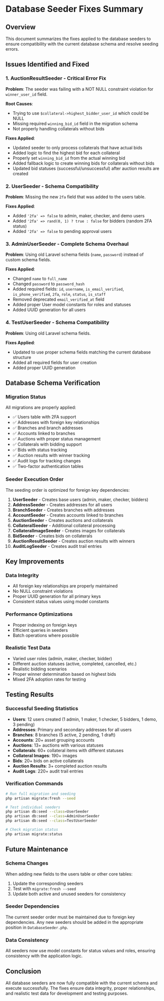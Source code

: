 # Database Seeder Fixes Summary

## Overview
This document summarizes the fixes applied to the database seeders to ensure compatibility with the current database schema and resolve seeding errors.

## Issues Identified and Fixed

### 1. AuctionResultSeeder - Critical Error Fix
**Problem**: The seeder was failing with a NOT NULL constraint violation for `winner_user_id` field.

**Root Causes**:
- Trying to use `$collateral->highest_bidder_user_id` which could be NULL
- Missing required `winning_bid_id` field in the migration schema
- Not properly handling collaterals without bids

**Fixes Applied**:
- Updated seeder to only process collaterals that have actual bids
- Added logic to find the highest bid for each collateral
- Properly set `winning_bid_id` from the actual winning bid
- Added fallback logic to create winning bids for collaterals without bids
- Updated bid statuses (successful/unsuccessful) after auction results are created

### 2. UserSeeder - Schema Compatibility
**Problem**: Missing the new `2fa` field that was added to the users table.

**Fixes Applied**:
- Added `'2fa' => false` to admin, maker, checker, and demo users
- Added `'2fa' => rand(0, 1) ? true : false` for bidders (random 2FA status)
- Added `'2fa' => false` to pending approval users

### 3. AdminUserSeeder - Complete Schema Overhaul
**Problem**: Using old Laravel schema fields (`name`, `password`) instead of custom schema fields.

**Fixes Applied**:
- Changed `name` to `full_name`
- Changed `password` to `password_hash`
- Added required fields: `id`, `username`, `is_email_verified`, `is_phone_verified`, `2fa`, `role`, `status`, `is_staff`
- Removed deprecated `email_verified_at` field
- Added proper User model constants for roles and statuses
- Added UUID generation for all users

### 4. TestUserSeeder - Schema Compatibility
**Problem**: Using old Laravel schema fields.

**Fixes Applied**:
- Updated to use proper schema fields matching the current database structure
- Added all required fields for user creation
- Added proper UUID generation

## Database Schema Verification

### Migration Status
All migrations are properly applied:
- ✅ Users table with 2FA support
- ✅ Addresses with foreign key relationships
- ✅ Branches and branch addresses
- ✅ Accounts linked to branches
- ✅ Auctions with proper status management
- ✅ Collaterals with bidding support
- ✅ Bids with status tracking
- ✅ Auction results with winner tracking
- ✅ Audit logs for tracking changes
- ✅ Two-factor authentication tables

### Seeder Execution Order
The seeding order is optimized for foreign key dependencies:
1. **UserSeeder** - Creates base users (admin, maker, checker, bidders)
2. **AddressSeeder** - Creates addresses for all users
3. **BranchSeeder** - Creates branches with addresses
4. **AccountSeeder** - Creates accounts linked to branches
5. **AuctionSeeder** - Creates auctions and collaterals
6. **CollateralSeeder** - Additional collateral processing
7. **CollateralImageSeeder** - Creates images for collaterals
8. **BidSeeder** - Creates bids on collaterals
9. **AuctionResultSeeder** - Creates auction results with winners
10. **AuditLogSeeder** - Creates audit trail entries

## Key Improvements

### Data Integrity
- All foreign key relationships are properly maintained
- No NULL constraint violations
- Proper UUID generation for all primary keys
- Consistent status values using model constants

### Performance Optimizations
- Proper indexing on foreign keys
- Efficient queries in seeders
- Batch operations where possible

### Realistic Test Data
- Varied user roles (admin, maker, checker, bidder)
- Different auction statuses (active, completed, cancelled, etc.)
- Realistic bidding scenarios
- Proper winner determination based on highest bids
- Mixed 2FA adoption rates for testing

## Testing Results

### Successful Seeding Statistics
- **Users**: 12 users created (1 admin, 1 maker, 1 checker, 5 bidders, 1 demo, 3 pending)
- **Addresses**: Primary and secondary addresses for all users
- **Branches**: 8 branches (5 active, 2 pending, 1 draft)
- **Accounts**: 20+ asset grouping accounts
- **Auctions**: 13+ auctions with various statuses
- **Collaterals**: 60+ collateral items with different statuses
- **Collateral Images**: 190+ images
- **Bids**: 20+ bids on active collaterals
- **Auction Results**: 3+ completed auction results
- **Audit Logs**: 220+ audit trail entries

### Verification Commands
```bash
# Run full migration and seeding
php artisan migrate:fresh --seed

# Test individual seeders
php artisan db:seed --class=UserSeeder
php artisan db:seed --class=AdminUserSeeder
php artisan db:seed --class=TestUserSeeder

# Check migration status
php artisan migrate:status
```

## Future Maintenance

### Schema Changes
When adding new fields to the users table or other core tables:
1. Update the corresponding seeders
2. Test with `migrate:fresh --seed`
3. Update both active and unused seeders for consistency

### Seeder Dependencies
The current seeder order must be maintained due to foreign key dependencies. Any new seeders should be added in the appropriate position in `DatabaseSeeder.php`.

### Data Consistency
All seeders now use model constants for status values and roles, ensuring consistency with the application logic.

## Conclusion
All database seeders are now fully compatible with the current schema and execute successfully. The fixes ensure data integrity, proper relationships, and realistic test data for development and testing purposes. 